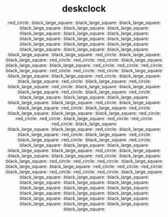 <h1 align=center> deskclock </h1>

<p align="center">
  :red_circle: :black_large_square: :black_large_square: :black_large_square: :black_large_square: :black_large_square: :black_large_square: :black_large_square: :black_large_square: :black_large_square: :black_large_square: :black_large_square: :black_large_square: :black_large_square: :black_large_square: :black_large_square: :black_large_square: :black_large_square: :black_large_square: <br>
  :black_large_square: :black_large_square: :red_circle: :black_large_square: :black_large_square: :red_circle: :red_circle: :red_circle: :black_large_square: :black_large_square: :black_large_square: :red_circle: :red_circle: :red_circle: :black_large_square: :red_circle: :red_circle: :red_circle: :black_large_square: <br>
  :black_large_square: :black_large_square: :red_circle: :black_large_square: :black_large_square: :red_circle: :black_large_square: :red_circle: :black_large_square: :red_circle: :black_large_square: :black_large_square: :black_large_square: :red_circle: :black_large_square: :red_circle: :black_large_square: :black_large_square: :black_large_square: <br>
  :black_large_square: :black_large_square: :red_circle: :black_large_square: :black_large_square: :red_circle: :black_large_square: :red_circle: :black_large_square: :black_large_square: :black_large_square: :red_circle: :red_circle: :red_circle: :black_large_square: :red_circle: :red_circle: :red_circle: :black_large_square: <br>
  :black_large_square: :black_large_square: :red_circle: :black_large_square: :black_large_square: :red_circle: :black_large_square: :red_circle: :black_large_square: :red_circle: :black_large_square: :red_circle: :black_large_square: :black_large_square: :black_large_square: :black_large_square: :black_large_square: :red_circle: :black_large_square: <br>
  :black_large_square: :black_large_square: :red_circle: :black_large_square: :black_large_square: :red_circle: :red_circle: :red_circle: :black_large_square:  :black_large_square:  :black_large_square: :red_circle: :red_circle: :red_circle: :black_large_square: :red_circle: :red_circle: :red_circle: :black_large_square: <br>
  :black_large_square: :black_large_square: :black_large_square: :black_large_square: :black_large_square: :black_large_square: :black_large_square: :black_large_square: :black_large_square: :black_large_square: :black_large_square: :black_large_square: :black_large_square: :black_large_square: :black_large_square: :black_large_square: :black_large_square: :black_large_square: :black_large_square:
</p>
